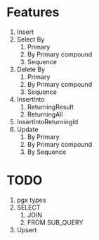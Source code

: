 
# Features

1. Insert
1. Select By
    1. Primary
    1. By Primary compound
    1. Sequence
1. Delete By
    1. Primary
    1. By Primary compound
    1. Sequence
1. InsertInto
    1. ReturningResult
    1. ReturningAll
1. InsertIntoReturningId
1. Update
    1. By Primary
    1. By Primary compound
    1. By Sequence

# TODO

1. pgx types
1. SELECT
    1. JOIN
    1. FROM SUB_QUERY
1. Upsert